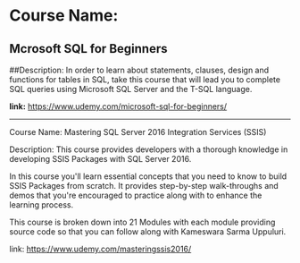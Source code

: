 # Course Name: 
## Mcrosoft SQL for Beginners

##Description:
In order to learn about statements, clauses, design and functions for tables in SQL, take this course that will lead you to complete SQL queries using Microsoft SQL Server and the T-SQL language.

**link:**
https://www.udemy.com/microsoft-sql-for-beginners/


------------------------------------------------------------------------------------------------------------------

Course Name: 
Mastering SQL Server 2016 Integration Services (SSIS)

Description:
This course provides developers with a thorough knowledge in developing SSIS Packages with SQL Server 2016.

In this course you'll learn essential concepts that you need to know to build SSIS Packages from scratch. It provides step-by-step walk-throughs and demos that you're encouraged to practice along with to enhance the learning process.

This course is broken down into 21 Modules with each module providing source code so that you can follow along with Kameswara Sarma Uppuluri.

link: 
https://www.udemy.com/masteringssis2016/
